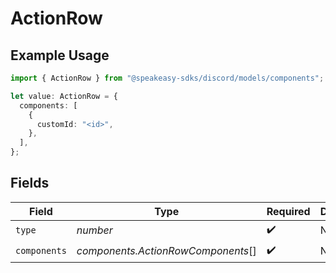 # ActionRow

## Example Usage

```typescript
import { ActionRow } from "@speakeasy-sdks/discord/models/components";

let value: ActionRow = {
  components: [
    {
      customId: "<id>",
    },
  ],
};
```

## Fields

| Field                              | Type                               | Required                           | Description                        |
| ---------------------------------- | ---------------------------------- | ---------------------------------- | ---------------------------------- |
| `type`                             | *number*                           | :heavy_check_mark:                 | N/A                                |
| `components`                       | *components.ActionRowComponents*[] | :heavy_check_mark:                 | N/A                                |